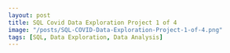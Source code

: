 ```yaml
---
layout: post
title: SQL Covid Data Exploration Project 1 of 4
image: "/posts/SQL-COVID-Data-Exploration-Project-1-of-4.png"
tags: [SQL, Data Exploration, Data Analysis]
---
```

